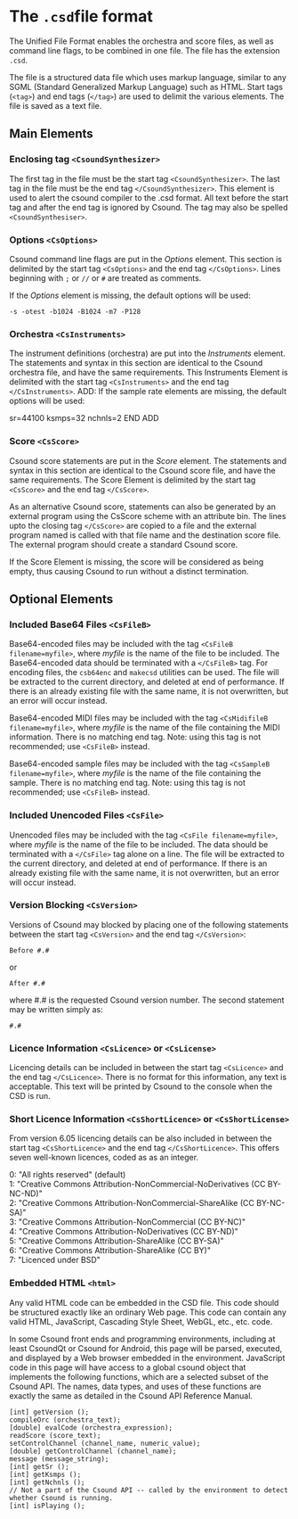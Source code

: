 # The `.csd`file format

The Unified File Format enables the orchestra and score files, as well as command line flags, to be combined in one file. The file has the extension `.csd`.

The file is a structured data file which uses markup language, similar to any SGML (Standard Generalized Markup Language) such as HTML. Start tags (`<tag>`) and end tags (`</tag>`) are used to delimit the various elements. The file is saved as a text file.


## Main Elements

### Enclosing tag `<CsoundSynthesizer>`

The first tag in the file must be the start tag `<CsoundSynthesizer>`. The last tag in the file must be the end tag `</CsoundSynthesizer>`. This element is used to alert the csound compiler to the .csd format. All text before the start tag and after the end tag is ignored by Csound. The tag may also be spelled `<CsoundSynthesiser>`.

### Options `<CsOptions>`

Csound command line flags are put in the *Options* element. This section is delimited by the start tag `<CsOptions>` and the end tag `</CsOptions>`. Lines beginning with `;` or `//` or `#` are treated as comments.

If the *Options* element is missing, the default options will be used:

`-s -otest -b1024 -B1024 -m7 -P128`

### Orchestra `<CsInstruments>`

The instrument definitions (orchestra) are put into the *Instruments* element. The statements and syntax in this section are identical to the Csound orchestra file, and have the same requirements. This Instruments Element is delimited with the start tag `<CsInstruments>` and the end tag `</CsInstruments>`.
ADD: If the sample rate elements are missing, the default options will be used:

sr=44100 ksmps=32 nchnls=2 END ADD

### Score `<CsScore>`

Csound score statements are put in the *Score* element. The statements and syntax in this section are identical to the Csound score file, and have the same requirements. The Score Element is delimited by the start tag `<CsScore>` and the end tag `</CsScore>`.

As an alternative Csound score, statements can also be generated by an external program using the CsScore scheme with an attribute bin. The lines upto the closing tag `</CsScore>` are copied to a file and the external program named is called with that file name and the destination score file. The external program should create a standard Csound score.

If the Score Element is missing, the score will be considered as being empty, thus causing Csound to run without a distinct termination.

## Optional Elements

### Included Base64 Files `<CsFileB>`

Base64-encoded files may be included with the tag `<CsFileB filename=myfile>`, where *myfile* is the name of the file to be included. The Base64-encoded data should be terminated with a `</CsFileB>` tag. For encoding files, the `csb64enc` and `makecsd` utilities can be used. The file will be extracted to the current directory, and deleted at end of performance. If there is an already existing file with the same name, it is not overwritten, but an error will occur instead.

Base64-encoded MIDI files may be included with the tag `<CsMidifileB filename=myfile>`, where *myfile* is the name of the file containing the MIDI information. There is no matching end tag. Note: using this tag is not recommended; use `<CsFileB>` instead.

Base64-encoded sample files may be included with the tag `<CsSampleB filename=myfile>`, where *myfile* is the name of the file containing the sample. There is no matching end tag. Note: using this tag is not recommended; use `<CsFileB>` instead.


### Included Unencoded Files `<CsFile>`

Unencoded files may be included with the tag `<CsFile filename=myfile>`, where *myfile* is the name of the file to be included. The data should be terminated with a `</CsFile>` tag alone on a line. The file will be extracted to the current directory, and deleted at end of performance. If there is an already existing file with the same name, it is not overwritten, but an error will occur instead.

### Version Blocking `<CsVersion>`

Versions of Csound may blocked by placing one of the following statements between the start tag `<CsVersion>` and the end tag `</CsVersion>`:

`Before #.#`

or

`After #.#`

where #.# is the requested Csound version number. The second statement may be written simply as:

`#.#`


### Licence Information `<CsLicence>` or `<CsLicense>`

Licencing details can be included in between the start tag `<CsLicence>` and the end tag `</CsLicence>`. There is no format for this information, any text is acceptable. This text will be printed by Csound to the console when the CSD is run.

### Short Licence Information `<CsShortLicence>` or `<CsShortLicense>`

From version 6.05 licencing details can be also included in between the start tag `<CsShortLicence>` and the end tag `</CsShortLicence>`. This offers seven well-known licences, coded as as an integer.

0: "All rights reserved" (default)  
1: "Creative Commons Attribution-NonCommercial-NoDerivatives (CC BY-NC-ND)"  
2: "Creative Commons Attribution-NonCommercial-ShareAlike (CC BY-NC-SA)"  
3: "Creative Commons Attribution-NonCommercial (CC BY-NC)"  
4: "Creative Commons Attribution-NoDerivatives (CC BY-ND)"  
5: "Creative Commons Attribution-ShareAlike (CC BY-SA)"  
6: "Creative Commons Attribution-ShareAlike (CC BY)"  
7: "Licenced under BSD"

### Embedded HTML `<html>`

Any valid HTML code can be embedded in the CSD file. This code should be structured exactly like an ordinary Web page. This code can contain any valid HTML, JavaScript, Cascading Style Sheet, WebGL, etc., etc. code.

In some Csound front ends and programming environments, including at least CsoundQt or Csound for Android, this page will be parsed, executed, and displayed by a Web browser embedded in the environment. JavaScript code in this page will have access to a global csound object that implements the following functions, which are a selected subset of the Csound API. The names, data types, and uses of these functions are exactly the same as detailed in the Csound API Reference Manual.

```
[int] getVersion ();
compileOrc (orchestra_text);
[double] evalCode (orchestra_expression);
readScore (score_text);
setControlChannel (channel_name, numeric_value);
[double] getControlChannel (channel_name);
message (message_string);
[int] getSr ();
[int] getKsmps ();
[int] getNchnls ();
// Not a part of the Csound API -- called by the environment to detect whether Csound is running.
[int] isPlaying ();
```
